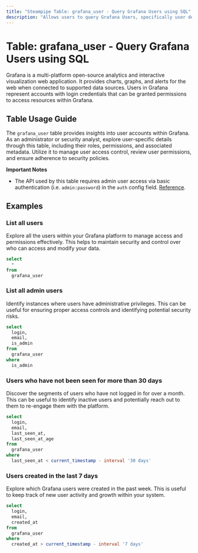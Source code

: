 ```yaml
---
title: "Steampipe Table: grafana_user - Query Grafana Users using SQL"
description: "Allows users to query Grafana Users, specifically user details and their respective roles, providing insights into user management and access control."
---
```


# Table: grafana_user - Query Grafana Users using SQL

Grafana is a multi-platform open-source analytics and interactive visualization web application. It provides charts, graphs, and alerts for the web when connected to supported data sources. Users in Grafana represent accounts with login credentials that can be granted permissions to access resources within Grafana.

## Table Usage Guide

The `grafana_user` table provides insights into user accounts within Grafana. As an administrator or security analyst, explore user-specific details through this table, including their roles, permissions, and associated metadata. Utilize it to manage user access control, review user permissions, and ensure adherence to security policies.

**Important Notes**
- The API used by this table requires admin user access via basic authentication (i.e. `admin:password`) in the `auth` config field. [Reference](https://grafana.com/docs/grafana/latest/http_api/user/#search-users).

## Examples

### List all users
Explore all the users within your Grafana platform to manage access and permissions effectively. This helps to maintain security and control over who can access and modify your data.

```sql
select
  *
from
  grafana_user
```

### List all admin users
Identify instances where users have administrative privileges. This can be useful for ensuring proper access controls and identifying potential security risks.

```sql
select
  login,
  email,
  is_admin
from
  grafana_user
where
  is_admin
```

### Users who have not been seen for more than 30 days
Discover the segments of users who have not logged in for over a month. This can be useful to identify inactive users and potentially reach out to them to re-engage them with the platform.

```sql
select
  login,
  email,
  last_seen_at,
  last_seen_at_age
from
  grafana_user
where
  last_seen_at < current_timestamp - interval '30 days'
```

### Users created in the last 7 days
Explore which Grafana users were created in the past week. This is useful to keep track of new user activity and growth within your system.

```sql
select
  login,
  email,
  created_at
from
  grafana_user
where
  created_at > current_timestamp - interval '7 days'
```